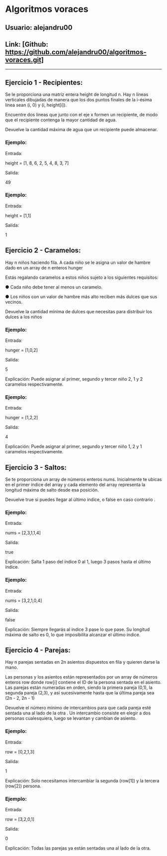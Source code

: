 # Algoritmos voraces
## Usuario: alejandru00
## Link: [Github: https://github.com/alejandru00/algoritmos-voraces.git]
----------------------------------
## Ejercicio 1 - Recipientes:

Se le proporciona una matriz entera height de longitud n. Hay n líneas verticales dibujadas
de manera que los dos puntos finales de la i-ésima línea sean (i, 0) y (i, height[i]).

Encuentre dos líneas que junto con el eje x formen un recipiente, de modo que el recipiente
contenga la mayor cantidad de agua.

Devuelve la cantidad máxima de agua que un recipiente puede almacenar.

### Ejemplo:

Entrada:

height = [1, 8, 6, 2, 5, 4, 8, 3, 7]

Salida:

49

### Ejemplo:

Entrada:

height = [1,1]

Salida:

1

## Ejercicio 2 - Caramelos:

Hay n niños haciendo fila. A cada niño se le asigna un valor de hambre dado en un array de
n enteros hunger

Estás regalando caramelos a estos niños sujeto a los siguientes requisitos:

● Cada niño debe tener al menos un caramelo.

● Los niños con un valor de hambre más alto reciben más dulces que sus vecinos.

Devuelve la cantidad mínima de dulces que necesitas para distribuir los dulces a los niños

### Ejemplo:

Entrada:

hunger = [1,0,2]

Salida:

5

Explicación: Puede asignar al primer, segundo y tercer niño 2, 1 y 2 caramelos respectivamente.

### Ejemplo:

Entrada:

hunger = [1,2,2]

Salida:

4

Explicación: Puede asignar al primer, segundo y tercer niño 1, 2 y 1 caramelos respectivamente.



## Ejercicio 3 - Saltos:

Se te proporciona un array de números enteros nums. Inicialmente te ubicas en el primer
índice del array y cada elemento del array representa la longitud máxima de salto desde esa
posición.

Devuelve true si puedes llegar al último índice, o false en caso contrario .

### Ejemplo:

Entrada:

nums = [2,3,1,1,4]

Salida:

true

Explicación: Salta 1 paso del índice 0 al 1, luego 3 pasos hasta el último índice.


### Ejemplo:

Entrada:

nums = [3,2,1,0,4]

Salida:

false

Explicación: Siempre llegarás al índice 3 pase lo que pase. Su longitud máxima de salto es 0, lo que imposibilita alcanzar el último índice.


## Ejercicio 4 - Parejas:

Hay n parejas sentadas en 2n asientos dispuestos en fila y quieren darse la mano.

Las personas y los asientos están representados por un array de números enteros row
donde row[i] contiene el ID de la persona sentada en el asiento. Las parejas están
numeradas en orden, siendo la primera pareja (0,1), la segunda pareja (2,3), y así
sucesivamente hasta que la última pareja sea (2n - 2, 2n - 1)

Devuelve el número mínimo de intercambios para que cada pareja esté sentada una al lado
de la otra . Un intercambio consiste en elegir a dos personas cualesquiera, luego se
levantan y cambian de asiento.


### Ejemplo:

Entrada:

row = [0,2,1,3]

Salida:

1

Explicación: Solo necesitamos intercambiar la segunda (row[1]) y la tercera (row[2]) persona.

### Ejemplo:

Entrada:

row = [3,2,0,1]
 
Salida:

0

Explicación:  Todas las parejas ya están sentadas una al lado de la otra.




